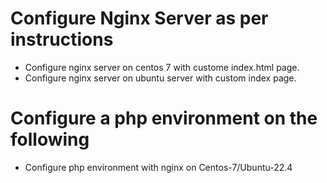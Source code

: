 # Configure Nginx Server as per instructions
- Configure nginx server on centos 7 with custome index.html page.
- Configure nginx server on ubuntu server with custom index page.

# Configure a php environment on the following 
- Configure php environment with nginx on Centos-7/Ubuntu-22.4
